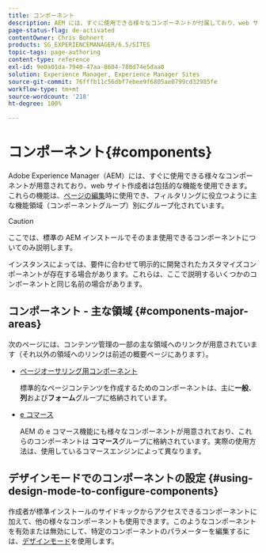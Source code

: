```yaml
---
title: コンポーネント
description: AEM には、すぐに使用できる様々なコンポーネントが付属しており、web サイト作成者は包括的な機能を使用できます。
page-status-flag: de-activated
contentOwner: Chris Bohnert
products: SG_EXPERIENCEMANAGER/6.5/SITES
topic-tags: page-authoring
content-type: reference
exl-id: 9e0a01da-7940-47aa-8604-788d74e5daa0
solution: Experience Manager, Experience Manager Sites
source-git-commit: 76fffb11c56dbf7ebee9f6805ae0799cd32985fe
workflow-type: tm+mt
source-wordcount: '218'
ht-degree: 100%

---
```


# コンポーネント{#components}

Adobe Experience Manager（AEM）には、すぐに使用できる様々なコンポーネントが用意されており、web サイト作成者は包括的な機能を使用できます。これらの機能は、[ページの編集](/help/sites-classic-ui-authoring/classic-page-author-edit-content.md)時に使用でき、フィルタリングに役立つように主な機能領域（コンポーネントグループ）別にグループ化されています。

>[!CAUTION]
>
>ここでは、標準の AEM インストールでそのまま使用できるコンポーネントについてのみ説明します。
>
>インスタンスによっては、要件に合わせて明示的に開発されたカスタマイズコンポーネントが存在する場合があります。これらは、ここで説明するいくつかのコンポーネントと同じ名前の場合があります。

## コンポーネント - 主な領域 {#components-major-areas}

次のページには、コンテンツ管理の一部の主な領域へのリンクが用意されています（それ以外の領域へのリンクは前述の概要ページにあります）。

* [ページオーサリング用コンポーネント](/help/sites-classic-ui-authoring/classic-page-author-edit-mode.md)

  標準的なページコンテンツを作成するためのコンポーネントは、主に&#x200B;**一般**、**列**&#x200B;および&#x200B;**フォーム**&#x200B;グループに格納されています。

* [e コマース](/help/commerce/cif-classic/administering/ecommerce.md)

  AEM の e コマース機能にも様々なコンポーネントが用意されており、これらのコンポーネントは **コマース**&#x200B;グループに格納されています。実際の使用方法は、使用しているコマースエンジンによって異なります。

## デザインモードでのコンポーネントの設定  {#using-design-mode-to-configure-components}

作成者が標準インストールのサイドキックからアクセスできるコンポーネントに加えて、他の様々なコンポーネントも使用できます。このようなコンポーネントを有効または無効にして、特定のコンポーネントのパラメーターを編集するには、[デザインモード](/help/sites-classic-ui-authoring/classic-page-author-design-mode.md#enable-disable-components)を使用します。

